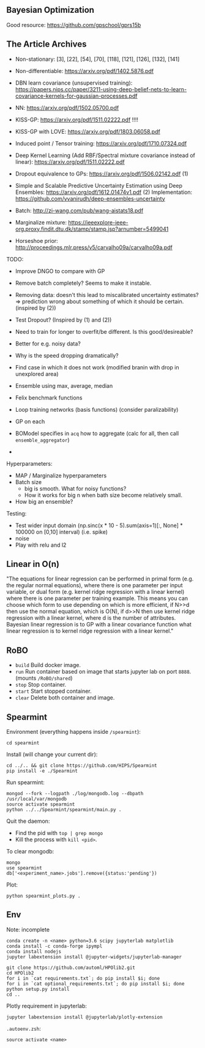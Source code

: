 ## Bayesian Optimization

Good resource: https://github.com/gpschool/gprs15b

## The Article Archives

- Non-stationary: [3], [22], [54], [70], [118], [121], [126], [132], [141]
- Non-differentiable: https://arxiv.org/pdf/1402.5876.pdf
- DBN learn covariance (unsupervised training): https://papers.nips.cc/paper/3211-using-deep-belief-nets-to-learn-covariance-kernels-for-gaussian-processes.pdf
- NN: https://arxiv.org/pdf/1502.05700.pdf
- KISS-GP: https://arxiv.org/pdf/1511.02222.pdf !!!!
- KISS-GP with LOVE: https://arxiv.org/pdf/1803.06058.pdf
- Induced point / Tensor training: https://arxiv.org/pdf/1710.07324.pdf
- Deep Kernel Learning (Add RBF/Spectral mixture covariance instead of linear): https://arxiv.org/pdf/1511.02222.pdf

- Dropout equivalence to GPs: https://arxiv.org/pdf/1506.02142.pdf (1)
- Simple and Scalable Predictive Uncertainty Estimation using Deep Ensembles: https://arxiv.org/pdf/1612.01474v1.pdf (2)
  Implementation: https://github.com/vvanirudh/deep-ensembles-uncertainty

- Batch: http://zi-wang.com/pub/wang-aistats18.pdf
- Marginalize mixture: https://ieeexplore-ieee-org.proxy.findit.dtu.dk/stamp/stamp.jsp?arnumber=5499041
- Horseshoe prior: http://proceedings.mlr.press/v5/carvalho09a/carvalho09a.pdf

TODO:

- Improve DNGO to compare with GP
- Remove batch completely? Seems to make it instable.

- Removing data: doesn't this lead to miscalibrated uncertainty estimates? => prediction wrong about something of which it should be certain. (inspired by (2))
- Test Dropout? (Inspired by (1) and (2))
- Need to train for longer to overfit/be different. Is this good/desireable?
- Better for e.g. noisy data?
- Why is the speed dropping dramatically?

- Find case in which it does not work (modified branin with drop in unexplored area)
- Ensemble using max, average, median
- Felix benchmark functions


- Loop training networks (basis functions) (consider paralizability)
- GP on each
- BOModel specifies in `acq` how to aggregate 
  (calc for all, then call `ensemble_aggregator`)
- 

Hyperparameters:
- MAP / Marginalize hyperparameters
- Batch size 
  - big is smooth. What for noisy functions?
  - How it works for big n when bath size become relatively small.
- How big an ensemble?

Testing:
- Test wider input domain (np.sinc(x * 10 - 5).sum(axis=1)[:, None] * 100000 on [0,10] interval) (i.e. spike)
- noise
- Play with relu and l2

## Linear in O(n)

"The equations for linear regression can be performed in primal form (e.g. the regular normal equations), where there is one parameter per input variable, or dual form (e.g. kernel ridge regression with a linear kernel) where there is one parameter per training example. This means you can choose which form to use depending on which is more efficient, if N>>d then use the normal equation, which is O(N), if d>>N then use kernel ridge regression with a linear kernel, where d is the number of attributes. Bayesian linear regression is to GP with a linear covariance function what linear regression is to kernel ridge regression with a linear kernel."

## RoBO

- `build` Build docker image.
- `run`   Run container based on image that starts jupyter lab on port `8888`.
          (mounts `/RoBO/shared`)
- `stop`  Stop container.
- `start` Start stopped container.
- `clear` Delete both container and image.


## Spearmint

Environment (everything happens inside `/spearmint`):

```
cd spearmint
```

Install (will change your current dir):

```
cd ../.. && git clone https://github.com/HIPS/Spearmint
pip install -e ./Spearmint
```

Run spearmint:

```
mongod --fork --logpath ./log/mongodb.log --dbpath /usr/local/var/mongodb
source activate spearmint
python ../../Spearmint/spearmint/main.py .
```

Quit the daemon:

* Find the pid with `top | grep mongo`
* Kill the process with `kill <pid>`.

To clear mongodb:

```
mongo
use spearmint
db['<experiment_name>.jobs'].remove({status:'pending'})
```

Plot:

```
python spearmint_plots.py .
```


## Env

Note: incomplete

```
conda create -n <name> python=3.6 scipy jupyterlab matplotlib
conda install -c conda-forge ipympl
conda install nodejs
jupyter labextension install @jupyter-widgets/jupyterlab-manager

git clone https://github.com/automl/HPOlib2.git
cd HPOlib2
for i in `cat requirements.txt`; do pip install $i; done
for i in `cat optional_requirements.txt`; do pip install $i; done
python setup.py install
cd ..
```

Plotly requirement in jupyterlab:

```
jupyter labextension install @jupyterlab/plotly-extension
```

`.autoenv.zsh`:

```
source activate <name>
```
